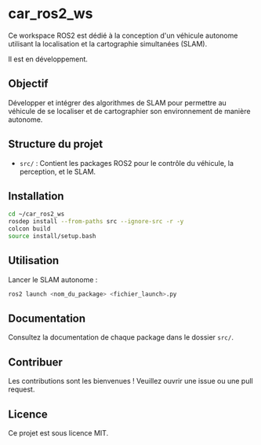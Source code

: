 # car_ros2_ws

Ce workspace ROS2 est dédié à la conception d'un véhicule autonome utilisant la localisation et la cartographie simultanées (SLAM).

Il est en développement.

## Objectif

Développer et intégrer des algorithmes de SLAM pour permettre au véhicule de se localiser et de cartographier son environnement de manière autonome.

## Structure du projet

- `src/` : Contient les packages ROS2 pour le contrôle du véhicule, la perception, et le SLAM.

## Installation

```bash
cd ~/car_ros2_ws
rosdep install --from-paths src --ignore-src -r -y
colcon build
source install/setup.bash
```

## Utilisation

Lancer le SLAM autonome :

```bash
ros2 launch <nom_du_package> <fichier_launch>.py
```

## Documentation

Consultez la documentation de chaque package dans le dossier `src/`.

## Contribuer

Les contributions sont les bienvenues ! Veuillez ouvrir une issue ou une pull request.

## Licence

Ce projet est sous licence MIT.